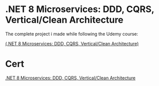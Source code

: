 # .NET 8 Microservices: DDD, CQRS, Vertical/Clean Architecture

The complete project i made while following the Udemy course:

[(.NET 8 Microservices: DDD, CQRS, Vertical/Clean Architecture)](https://www.udemy.com/course/microservices-architecture-and-implementation-on-dotnet/)

# Cert #
[.NET 8 Microservices: DDD, CQRS, Vertical/Clean Architecture](https://github.com/Flamehawk7/AspnetMicroservices/blob/main/Cert/Microservices%20Architecture%20and%20Implementation%20on%20.NET%205.jpg)

